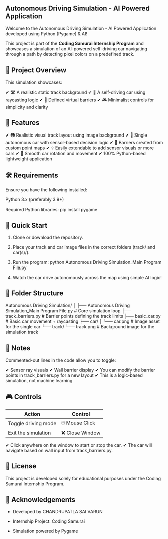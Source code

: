 ## Autonomous Driving Simulation - AI Powered Application
Welcome to the Autonomous Driving Simulation - AI Powered Application developed using Python (Pygame) & AI!

This project is part of the **Coding Samurai Internship Program** and showcases a simulation of an AI-powered self-driving car navigating through a path by detecting pixel colors on a predefined track.

## 🎯 Project Overview
This simulation showcases:

✔ 🛣️ A realistic static track background
✔ 🚗 A self-driving car using raycasting logic
✔ 🧱 Defined virtual barriers
✔ 🎮 Minimalist controls for simplicity and clarity

## 🚗 Features

✔ 📷 Realistic visual track layout using image background
✔ 🚗 Single autonomous car with sensor-based decision logic
✔ 🧱 Barriers created from custom point maps
✔ 💡 Easily extendable to add sensor visuals or more cars
✔ 🔄 Smooth car rotation and movement
✔ 100% Python-based lightweight application

## 🛠 Requirements
Ensure you have the following installed:

Python 3.x (preferably 3.9+)

Required Python libraries:
    pip install pygame

## 🚀 Quick Start
1. Clone or download the repository.

2. Place your track and car image files in the correct folders (track/ and car(s)/).

3. Run the program:
    python Autonomous Driving Simulation_Main Program File.py

4. Watch the car drive autonomously across the map using simple AI logic!

 ## 📁 Folder Structure

Autonomous Driving Simulation/
│
├── Autonomous Driving Simulation_Main Program File.py   # Core simulation loop
├── track_barriers.py                                    # Barrier points defining the track limits
├── basic_car.py                                         # Basic car movement + raycasting
├── car/
│   └── car.png                                          # Image asset for the single car
└── track/
    └── track.png                                        # Background image for the simulation track

## 📌 Notes

Commented-out lines in the code allow you to toggle:

✔ Sensor ray visuals
✔ Wall barrier display
✔ You can modify the barrier points in track_barriers.py for a new layout
✔ This is a logic-based simulation, not machine learning

## 🎮 Controls

| Action              | Control          |
| ------------------- | -----------------|
| Toggle driving mode | 🖱️ Mouse Click   |
| Exit the simulation | ❌ Close Window  |

✔ Click anywhere on the window to start or stop the car.
✔ The car will navigate based on wall input from track_barriers.py.

## 📄 License
This project is developed solely for educational purposes under the Coding Samurai Internship Program.

## 🙏 Acknowledgements
- Developed by CHANDRUPATLA SAI VARUN

- Internship Project: Coding Samurai

- Simulation powered by Pygame